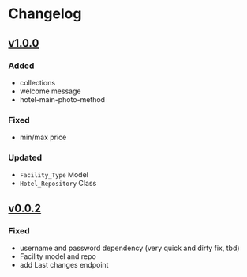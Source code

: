 # Changelog

## [v1.0.0]

### Added

+ collections
+ welcome message
+ hotel-main-photo-method

### Fixed

+ min/max price

### Updated

+ `Facility_Type` Model
+ `Hotel_Repository` Class

## [v0.0.2]

### Fixed

+ username and password dependency (very quick and dirty fix, tbd)
+ Facility model and repo 
+ add Last changes endpoint

[v1.0.0]: https://github.com/towa-digital/booking-com-sdk/releases/tag/v1.0.0
[v0.0.2]: https://github.com/towa-digital/booking-com-sdk/releases/tag/v0.0.2
[unreleased]: https://github.com/towa-digital/booking-com-sdk/tree/develop